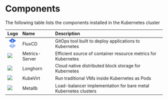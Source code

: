 # Components
The following table lists the components installed in the Kubernetes cluster

|Logo|Name|Description|
|:----|:----|:--------|
|[<img width="32" src="https://raw.githubusercontent.com/cncf/artwork/master/projects/flux/icon/color/flux-icon-color.svg">](https://fluxcd.io/)|FluxCD|GitOps tool built to deploy applications to Kubernetes|
|[<img width="32" src="https://avatars.githubusercontent.com/u/36015203?s=48&v=4">](https://github.com/kubernetes-sigs/metrics-server)|Metrics-Server| Efficient source of container resource metrics for Kubernetes |
|[<img width="32" src="https://longhorn.io/img/logos/longhorn-icon-black.png">](https://longhorn.io/)|Longhorn| Cloud native distributed block storage for Kubernetes |
|[<img width="32" src="https://avatars.githubusercontent.com/u/18700703?s=200&v=4">](https://kubevirt.io/)|KubeVirt| Run traditional VMs inside Kubernetes as Pods |
|[<img width="32" src="https://avatars.githubusercontent.com/u/60239468?s=48&v=4">](https://metallb.io/)|Metallb| Load-balancer implementation for bare metal Kubernetes clusters |